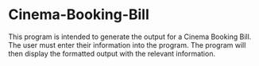 # Cinema-Booking-Bill
This program is intended to generate the output for a Cinema Booking Bill. The user must enter 
their information into the program. The program will then display the formatted output with the 
relevant information.
